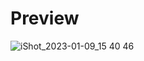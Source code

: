 # Preview
![iShot_2023-01-09_15 40 46](https://user-images.githubusercontent.com/104241750/211412276-374e41c9-3a77-45ab-ba91-ca11428dec0b.gif)
